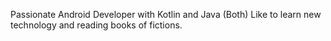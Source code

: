 Passionate Android Developer with Kotlin and Java (Both) 
Like to learn new technology and reading books of fictions.
